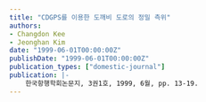 ```yaml
---
title: "CDGPS를 이용한 도깨비 도로의 정밀 측위"
authors:
- Changdon Kee
- Jeonghan Kim
date: "1999-06-01T00:00:00Z"
publishDate: "1999-06-01T00:00:00Z"
publication_types: ["domestic-journal"]
publication: |-
    한국항행학회논문지, 3권1호, 1999, 6월, pp. 13-19.
---
```

